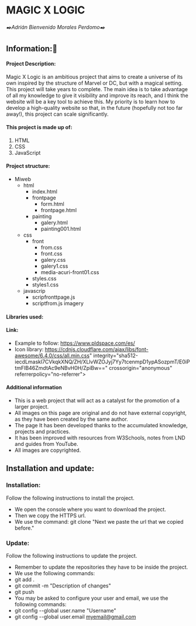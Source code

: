 # MAGIC X LOGIC

###### ✒️Adrián Bienvenido Morales Perdomo✒️

## Information:📖

#### Project Description:

<p>
Magic X Logic is an ambitious project that aims to create a universe of its own inspired by the structure of Marvel or DC, but with a magical setting. This project will take years to complete. The main idea is to take advantage of all my knowledge to give it visibility and improve its reach, and I think the website will be a key tool to achieve this. My priority is to learn how to develop a high-quality website so that, in the future (hopefully not too far away!), this project can scale significantly.
</p>

#### This project is made up of:

1. HTML
2. CSS
3. JavaScript

#### Project structure:

- Miweb
  - html
    - index.html
    - frontpage
      - form.html
      - frontpage.html
    - painting
      - galery.html
      - painting001.html
  - css
    - front
      - from.css
      - front.css
      - galery.css
      - galery1.css
      - media-acuri-front01.css
    - styles.css
    - styles1.css 
  - javascrip
    - scripfronttpage.js
    - scriptfrom.js
  imagery
  
    

#### Libraries used:

#### Link:

- Example to follow: https://www.pldspace.com/es/
- Icon library: https://cdnjs.cloudflare.com/ajax/libs/font-awesome/6.4.0/css/all.min.css"
integrity="sha512-iecdLmaskl7CVkqkXNQ/ZH/XLlvWZOJyj7Yy7tcenmpD1ypASozpmT/E0iPtmFIB46ZmdtAc9eNBvH0H/ZpiBw=="
crossorigin="anonymous" referrerpolicy="no-referrer">

#### Additional information

- This is a web project that will act as a catalyst for the promotion of a larger project.
- All images on this page are original and do not have external copyright, as they have been created by the same author.
- The page It has been developed thanks to the accumulated knowledge, projects and practices.
- It has been improved with resources from W3Schools, notes from LND and guides from YouTube.
- All images are copyrighted.

## Installation and update:

### Installation:
<p>Follow the following instructions to install the project.</p>

- We open the console where you want to download the project.
- Then we copy the HTTPS url.
- We use the command: git clone "Next we paste the url that we copied before."

### Update:
<p>Follow the following instructions to update the project.</p>

- Remember to update the repositories they have to be inside the project.
- We use the following commands:
- git add .
- git commit -m "Description of changes"
- git push
- You may be asked to configure your user and email, we use the following commands:
- git config --global user.name "Username"
- git config --global user.email myemail@gmail.com

